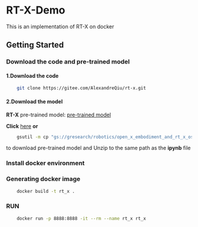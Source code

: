 # RT-X-Demo
This is an implementation of RT-X on docker

## Getting Started
### Download the code and pre-trained model
#### 1.Download the code
```bash
    git clone https://gitee.com/AlexandreQiu/rt-x.git
```
#### 2.Download the model
**RT-X** pre-trained model: [pre-trained model](https://console.cloud.google.com/storage/browser/_details/gresearch/robotics/open_x_embodiment_and_rt_x_oss/rt_1_x_tf_trained_for_002272480_step.zip;tab=live_object)

**Click** [here](https://storage.googleapis.com/gresearch/robotics/open_x_embodiment_and_rt_x_oss/rt_1_x_tf_trained_for_002272480_step.zip) **or** 

```bash
    gsutil -m cp "gs://gresearch/robotics/open_x_embodiment_and_rt_x_oss/rt_1_x_tf_trained_for_002272480_step.zip" .
```

to download pre-trained model and Unzip to the same path as the **ipynb** file

### Install docker environment

### Generating docker image

```bash
    docker build -t rt_x .
```

### RUN

```bash
    docker run -p 8888:8888 -it --rm --name rt_x rt_x
```

